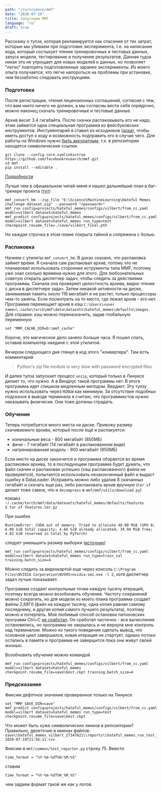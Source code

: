 ```yaml
---
path: "/ru/science/mmf"
date: "2020-07-19"
title: Запускаем MMF
language: "ru"
draft: true
---
```


Расскажу о тулзе, которая рекламируется как спасение от тех затрат, которые мы убиваем при подготовке эксперимента, т.е. на написание кода, который состыкует чтение тренировочных и тестовых данных, запуск модели, тестирование и получение результатов. Данная тудза никак это не упрощает для новых моделей и данных, но позволяет "легко" повторять подготовленные заранее эксперименты. Из моего опыта получается, что легче напороться на проблемы при установке, чем беззаботно следовать инструкциям.


### Подготовка

После регистрации, чтения лицензионных соглашений, согласия с тем, что вам никто ничего не должен, а мы согласны вести себя порядочно, можно наконец скачать тренировочные и тестовые данные.

Архив весит 3.4 гигабайта. После скачки распаковывать его не надо, этим займется одна специальная программа из фейсбуковских инструментов. Инстументарий я ставил из исходников ([дока](https://mmf.sh/docs/getting_started/installation/)), чтобы иметь доступ к коду и возможность подправить его в случае чего. Для работы на Windows нужно [быть аккуратным](https://github.com/facebookresearch/mmf/issues/295#issuecomment-660668696), т.к. в репозитории находятся символические ссылки.

```
git clone --config core.symlinks=true https://github.com/facebookresearch/mmf.git
cd mmf
pip install --editable .
```

[Подробности](https://stackoverflow.com/questions/5917249/git-symlinks-in-windows/42137273#42137273)


Лучше чем в официальном читай-меня я нашел дальнейший план в баг-трекере проекта ([тут](https://github.com/facebookresearch/mmf/issues/290))

```
mmf_convert_hm --zip_file "E:\Science\MachineLearning\Hateful Memes challenge dataset.zip" --password "<password>"
mmf_run config=projects/hateful_memes/configs/vilbert/from_cc.yaml model=vilbert dataset=hateful_memes
mmf_predict config=projects/hateful_memes/configs/vilbert/from_cc.yaml model=vilbert dataset=hateful_memes run_type=test checkpoint.resume_file=./save/vilbert_final.pth
```

Но каждая строчка в этом плане покрыта тайной и сопряжена с болью.


### Распаковка

Начнем с утилиты `mmf_convert_hm`. В доках сказано, что распаковка займет время. Я сначала сам распаковал архив, потому что не планировал использовать сторонние иструменты типа MMF, поэтому уже знал сколько времени нужно для этого. Для любознательных советую открыть диспетчер задач, чтобы следить за действиями программы. Сначала она проверяет целостность архива, видно чтение с диска в диспетчере задач. Затем никакой активности на диске, занимаемая память около 116 мегабайт и не растет, только процессоры чем-то заняты. Если посмотреть на то место, где лежал архив - его нет. Программа перемещает архив в кэш `C:\Users\<user name>\.cache\torch\mmf\data\datasets\hateful_memes\defaults\images`. Для справки: кэш можно переназначить, задав глобальную переменную 
```
set "MMF_CACHE_DIR=D:\mmf_cache"
```
Короче, это магическое дело заняло больше часа. Я пошел спать, оставив компьютер наедине с этой утилитой.

Вечером следующего дня глянул в код этого "конвертера". Там есть комментарий

> Python's zip file module is very slow with password encrypted files

И далее тулза запускает процесс `unzip`, который только в Линуксе делает то, что нужно. А в Виндоус такой программы нет. В итоге программа идет слишком медленным методом. Вердикт. Эту тулзу нужно использовать через `MINGW` как минимум. За отсутствие подобных подсказок в выводе терминала я считаю, что программистов нужно наказывать физически. Они тоже должны страдать.


### Обучение

Теперь потребуется много места на диске. Привожу размер скачиваемого архива, который после еще и распакуется. 

- изначальные веса - 800 мегабайт (850МБ)
- фичи - 7 гигабайт (14 гигабайт в распакованном виде)
- натренированная модель - 900 мегабайт (950МБ)

Если место на диске закончится и программа оборвется во время распаковки архива, то в последующем программа будет думать, что файл скачен и распакован успешно (хэш распакованного файла не проверяется), попытается использовать незаконченный файл и выдаст ошибку в DataLoader. 
Исправить можно либо удалив 8 скачанных гигабайт и скачать еще раз, либо распаковать архив вручную (`tar xf` делает тоже самое, что и `decompress` в `mmf/mmf/utils/download.py`)

```
MINGW64 ~/.cache/torch/mmf/data/datasets/hateful_memes/defaults/features
$ tar xf features.tar.gz
```

При ошибке 

```
RuntimeError: CUDA out of memory. Tried to allocate 48.00 MiB (GPU 0; 6.00 GiB total capacity; 4.66 GiB already allocated; 34.94 MiB free; 4.82 GiB reserved in total by PyTorch)
```

следует уменьшить размер выборки ([источник](https://github.com/facebookresearch/mmf/issues/337))

```
mmf_run config=projects/hateful_memes/configs/vilbert/from_cc.yaml model=vilbert dataset=hateful_memes run_type=train_val training.batch_size=4
```

Можно следить за видеокартой еще через консоль `C:\Program Files\NVIDIA Corporation\NVSMI>nvidia-smi.exe -l 2`, хотя диспетчер задач лучше показывает.

Программа создает контрольные точки каждую тысячу итераций, поэтому всегда можно возобновить обучение. Частоту сохранений можно сократить, но для модели из моего плана программа создает файлы 2,68Гб (файл на каждую тысячу, одна копия равная самому последнему, и другая копия самого лучшего результата), поэтому можно и потерпеть. Мой любимый способ остановки питоновских программ Ctrl+C [не сработал](https://github.com/facebookresearch/mmf/issues/298). Он сработал частично - все вычисления остановились, но программа не закрылась и не вернула мне контроль над терминалом. Можно из такого поведения сделать вывод, что основной цикл завершился, новая итерация не стартует, однако потоки остались в памяти и программа не завершится пока они живут своей жизнью.

Возобновить обучение можно командой

```
mmf_run config=projects/hateful_memes/configs/vilbert/from_cc.yaml model=vilbert dataset=hateful_memes checkpoint.resume_file=save\best.ckpt training.batch_size=4
```


### Предсказание

Фиксим дефлтное значение проверенное только на Линуксе

```
set "MMF_SAVE_DIR=save"
mmf_predict config=projects/hateful_memes/configs/vilbert/from_cc.yaml model=vilbert dataset=hateful_memes run_type=test checkpoint.resume_file=save\best.ckpt
```

Что может быть хуже символических линков в репозитории? Правильно, двоеточие в именах файлов: 
`save\\hateful_memes_vilbert_27347621\\reports\\hateful_memes_run_test_2020-07-19T21:56:11.csv`

Фиксим в `mmf/common/test_reporter.py` строку 75. Вместо

```
time_format = "%Y-%m-%dT%H:%M:%S"
```

ставим

```
time_format = "%Y-%m-%dT%H_%M_%S"
```

чем задаем формат такой же как у логов.